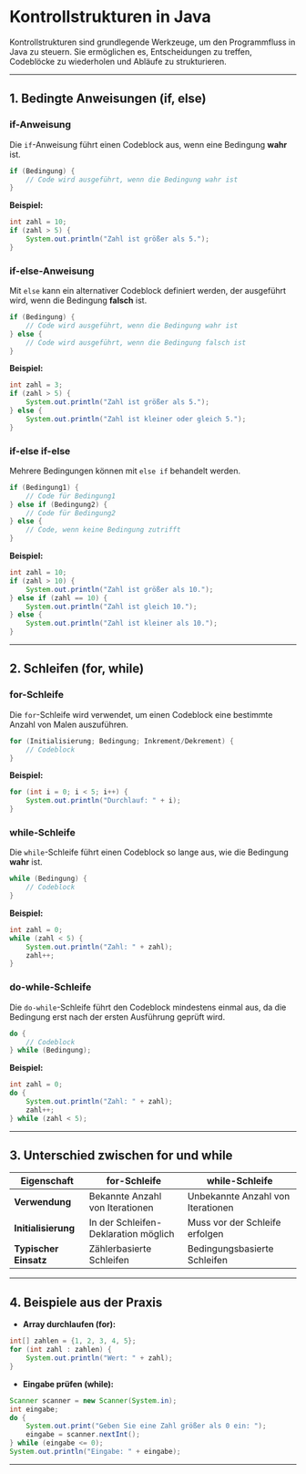 
# Kontrollstrukturen in Java

Kontrollstrukturen sind grundlegende Werkzeuge, um den Programmfluss in Java zu steuern. Sie ermöglichen es, Entscheidungen zu treffen, Codeblöcke zu wiederholen und Abläufe zu strukturieren.

---

## **1. Bedingte Anweisungen (if, else)**

### **if-Anweisung**
Die `if`-Anweisung führt einen Codeblock aus, wenn eine Bedingung **wahr** ist.

```java
if (Bedingung) {
    // Code wird ausgeführt, wenn die Bedingung wahr ist
}
```

**Beispiel:**
```java
int zahl = 10;
if (zahl > 5) {
    System.out.println("Zahl ist größer als 5.");
}
```

### **if-else-Anweisung**
Mit `else` kann ein alternativer Codeblock definiert werden, der ausgeführt wird, wenn die Bedingung **falsch** ist.

```java
if (Bedingung) {
    // Code wird ausgeführt, wenn die Bedingung wahr ist
} else {
    // Code wird ausgeführt, wenn die Bedingung falsch ist
}
```

**Beispiel:**
```java
int zahl = 3;
if (zahl > 5) {
    System.out.println("Zahl ist größer als 5.");
} else {
    System.out.println("Zahl ist kleiner oder gleich 5.");
}
```

### **if-else if-else**
Mehrere Bedingungen können mit `else if` behandelt werden.

```java
if (Bedingung1) {
    // Code für Bedingung1
} else if (Bedingung2) {
    // Code für Bedingung2
} else {
    // Code, wenn keine Bedingung zutrifft
}
```

**Beispiel:**
```java
int zahl = 10;
if (zahl > 10) {
    System.out.println("Zahl ist größer als 10.");
} else if (zahl == 10) {
    System.out.println("Zahl ist gleich 10.");
} else {
    System.out.println("Zahl ist kleiner als 10.");
}
```

---

## **2. Schleifen (for, while)**

### **for-Schleife**
Die `for`-Schleife wird verwendet, um einen Codeblock eine bestimmte Anzahl von Malen auszuführen.

```java
for (Initialisierung; Bedingung; Inkrement/Dekrement) {
    // Codeblock
}
```

**Beispiel:**
```java
for (int i = 0; i < 5; i++) {
    System.out.println("Durchlauf: " + i);
}
```

### **while-Schleife**
Die `while`-Schleife führt einen Codeblock so lange aus, wie die Bedingung **wahr** ist.

```java
while (Bedingung) {
    // Codeblock
}
```

**Beispiel:**
```java
int zahl = 0;
while (zahl < 5) {
    System.out.println("Zahl: " + zahl);
    zahl++;
}
```

### **do-while-Schleife**
Die `do-while`-Schleife führt den Codeblock mindestens einmal aus, da die Bedingung erst nach der ersten Ausführung geprüft wird.

```java
do {
    // Codeblock
} while (Bedingung);
```

**Beispiel:**
```java
int zahl = 0;
do {
    System.out.println("Zahl: " + zahl);
    zahl++;
} while (zahl < 5);
```

---

## **3. Unterschied zwischen for und while**
| **Eigenschaft**         | **for-Schleife**                     | **while-Schleife**                   |
|--------------------------|---------------------------------------|---------------------------------------|
| **Verwendung**           | Bekannte Anzahl von Iterationen      | Unbekannte Anzahl von Iterationen     |
| **Initialisierung**      | In der Schleifen-Deklaration möglich | Muss vor der Schleife erfolgen        |
| **Typischer Einsatz**    | Zählerbasierte Schleifen             | Bedingungsbasierte Schleifen          |

---

## **4. Beispiele aus der Praxis**
- **Array durchlaufen (for):**
```java
int[] zahlen = {1, 2, 3, 4, 5};
for (int zahl : zahlen) {
    System.out.println("Wert: " + zahl);
}
```

- **Eingabe prüfen (while):**
```java
Scanner scanner = new Scanner(System.in);
int eingabe;
do {
    System.out.print("Geben Sie eine Zahl größer als 0 ein: ");
    eingabe = scanner.nextInt();
} while (eingabe <= 0);
System.out.println("Eingabe: " + eingabe);
```

---


